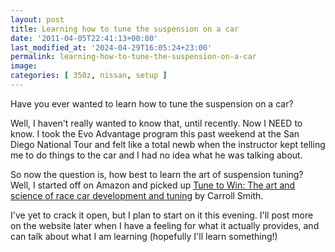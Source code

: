 ```yaml
---
layout: post
title: Learning how to tune the suspension on a car
date: '2011-04-05T22:41:13+00:00'
last_modified_at: '2024-04-29T16:05:24+23:00'
permalink: learning-how-to-tune-the-suspension-on-a-car
image:
categories: [ 350z, nissan, setup ]
---
```

Have you ever wanted to learn how to tune the suspension on a car?

Well, I haven't really wanted to know that, until recently. Now I NEED to know. I took the Evo Advantage program this past weekend at the San Diego National Tour and felt like a total newb when the instructor kept telling me to do things to the car and I had no idea what he was talking about.

So now the question is, how best to learn the art of suspension tuning? Well, I started off on Amazon and picked up [Tune to Win: The art and science of race car development and tuning](https://amzn.to/3xVKheZ) by Carroll Smith.

I've yet to crack it open, but I plan to start on it this evening. I'll post more on the website later when I have a feeling for what it actually provides, and can talk about what I am learning (hopefully I'll learn something!)
